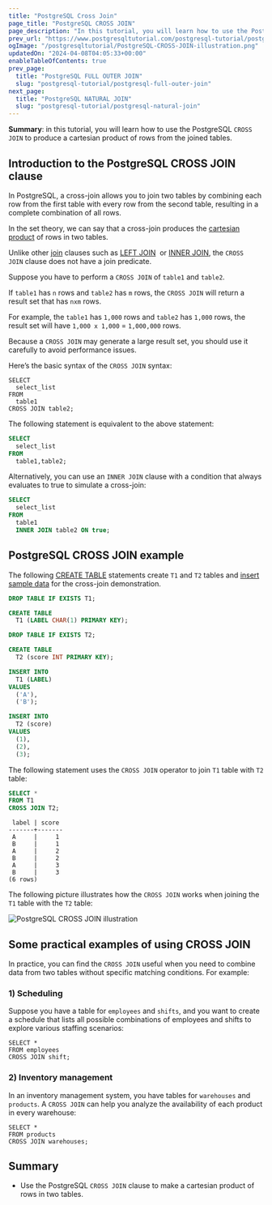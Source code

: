 ```yaml
---
title: "PostgreSQL Cross Join"
page_title: "PostgreSQL CROSS JOIN"
page_description: "In this tutorial, you will learn how to use the PostgreSQL CROSS JOIN to produce the cartesian product of rows from the joined tables."
prev_url: "https://www.postgresqltutorial.com/postgresql-tutorial/postgresql-cross-join/"
ogImage: "/postgresqltutorial/PostgreSQL-CROSS-JOIN-illustration.png"
updatedOn: "2024-04-08T04:05:33+00:00"
enableTableOfContents: true
prev_page: 
  title: "PostgreSQL FULL OUTER JOIN"
  slug: "postgresql-tutorial/postgresql-full-outer-join"
next_page: 
  title: "PostgreSQL NATURAL JOIN"
  slug: "postgresql-tutorial/postgresql-natural-join"
---
```





**Summary**: in this tutorial, you will learn how to use the PostgreSQL `CROSS JOIN` to produce a cartesian product of rows from the joined tables.


## Introduction to the PostgreSQL CROSS JOIN clause

In PostgreSQL, a cross\-join allows you to join two tables by combining each row from the first table with every row from the second table, resulting in a complete combination of all rows.

In the set theory, we can say that a cross\-join produces the [cartesian product](https://en.wikipedia.org/wiki/Cartesian_product) of rows in two tables.

Unlike other [join](postgresql-joins) clauses such as [LEFT JOIN](postgresql-left-join)  or [INNER JOIN](postgresql-inner-join), the `CROSS JOIN` clause does not have a join predicate.

Suppose you have to perform a `CROSS JOIN` of `table1` and `table2`.

If `table1` has `n` rows and `table2` has `m` rows, the `CROSS JOIN` will return a result set that has `nxm` rows.

For example, the `table1` has `1,000` rows and `table2` has `1,000` rows, the result set will have `1,000 x 1,000` \= `1,000,000` rows.

Because a `CROSS JOIN` may generate a large result set, you should use it carefully to avoid performance issues.

Here’s the basic syntax of the `CROSS JOIN` syntax:


```pgsqlsql
SELECT 
  select_list 
FROM 
  table1 
CROSS JOIN table2;
```
The following statement is equivalent to the above statement:


```sql
SELECT 
  select_list 
FROM 
  table1,table2;
```
Alternatively, you can use an `INNER JOIN` clause with a condition that always evaluates to true to simulate a cross\-join:


```sql
SELECT 
  select_list 
FROM 
  table1 
  INNER JOIN table2 ON true;
```

## PostgreSQL CROSS JOIN example

The following [CREATE TABLE](postgresql-create-table) statements create `T1` and `T2` tables and [insert sample data](postgresql-insert) for the cross\-join demonstration.


```sql
DROP TABLE IF EXISTS T1;

CREATE TABLE
  T1 (LABEL CHAR(1) PRIMARY KEY);

DROP TABLE IF EXISTS T2;

CREATE TABLE
  T2 (score INT PRIMARY KEY);

INSERT INTO
  T1 (LABEL)
VALUES
  ('A'),
  ('B');

INSERT INTO
  T2 (score)
VALUES
  (1),
  (2),
  (3);
```
The following statement uses the `CROSS JOIN` operator to join `T1` table with `T2` table:


```sql
SELECT *
FROM T1
CROSS JOIN T2;
```

```
 label | score
-------+-------
 A     |     1
 B     |     1
 A     |     2
 B     |     2
 A     |     3
 B     |     3
(6 rows)
```
The following picture illustrates how the `CROSS JOIN` works when joining the `T1` table with the `T2` table:

![PostgreSQL CROSS JOIN illustration](/postgresqltutorial/PostgreSQL-CROSS-JOIN-illustration.png)
## Some practical examples of using CROSS JOIN

In practice, you can find the `CROSS JOIN` useful when you need to combine data from two tables without specific matching conditions. For example:


### 1\) Scheduling

Suppose you have a table for `employees` and `shifts`, and you want to create a schedule that lists all possible combinations of employees and shifts to explore various staffing scenarios:


```
SELECT *
FROM employees
CROSS JOIN shift;
```

### 2\) Inventory management

In an inventory management system, you have tables for `warehouses` and `products`. A `CROSS JOIN` can help you analyze the availability of each product in every warehouse:


```pgsql
SELECT *
FROM products
CROSS JOIN warehouses;
```

## Summary

* Use the PostgreSQL `CROSS JOIN` clause to make a cartesian product of rows in two tables.

